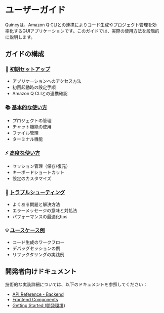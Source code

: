 # ユーザーガイド

Quincyは、Amazon Q CLIとの連携によりコード生成やプロジェクト管理を効率化するGUIアプリケーションです。このガイドでは、実際の使用方法を段階的に説明します。

## ガイドの構成

### 🚀 [初期セットアップ](./setup.md)
- アプリケーションへのアクセス方法
- 初回起動時の設定手順
- Amazon Q CLIとの連携確認

### 📚 [基本的な使い方](./basic-usage.md)
- プロジェクトの管理
- チャット機能の使用
- ファイル管理
- ターミナル機能

### ⚡ [高度な使い方](./advanced-usage.md)
- セッション管理（保存/復元）
- キーボードショートカット
- 設定のカスタマイズ

### 🔧 [トラブルシューティング](./troubleshooting.md)
- よくある問題と解決方法
- エラーメッセージの意味と対処法
- パフォーマンスの最適化tips

### 💡 [ユースケース例](./use-cases.md)
- コード生成のワークフロー
- デバッグセッションの例
- リファクタリングの実践例

## 開発者向けドキュメント

技術的な実装詳細については、以下のドキュメントを参照してください：

- [API Reference - Backend](/api/backend.md)
- [Frontend Components](/api/frontend.md)
- [Getting Started (開発環境)](/getting-started.md)